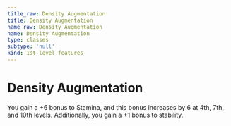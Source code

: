 ```yaml
---
title_raw: Density Augmentation
title: Density Augmentation
name_raw: Density Augmentation
name: Density Augmentation
type: classes
subtype: 'null'
kind: 1st-level features
---
```


# Density Augmentation

You gain a +6 bonus to Stamina, and this bonus increases by 6 at 4th, 7th, and 10th levels. Additionally, you gain a +1 bonus to stability.
